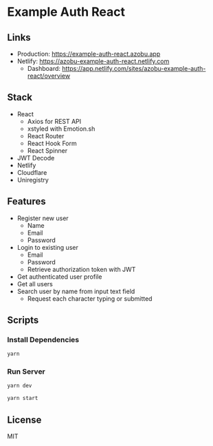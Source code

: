 # Example Auth React

## Links

- Production: https://example-auth-react.azobu.app
- Netlify: https://azobu-example-auth-react.netlify.com
  - Dashboard: https://app.netlify.com/sites/azobu-example-auth-react/overview

## Stack

- React
  - Axios for REST API
  - xstyled with Emotion.sh
  - React Router
  - React Hook Form
  - React Spinner
- JWT Decode
- Netlify
- Cloudflare
- Uniregistry

## Features

- Register new user
  - Name
  - Email
  - Password
- Login to existing user
  - Email
  - Password
  - Retrieve authorization token with JWT
- Get authenticated user profile
- Get all users
- Search user by name from input text field
  - Request each character typing or submitted

## Scripts

### Install Dependencies

```sh
yarn
```

### Run Server

```sh
yarn dev
```

```sh
yarn start
```

## License

MIT
